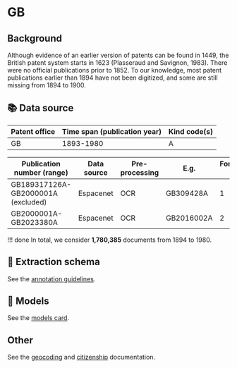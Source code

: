 # GB

## Background

Although evidence of an earlier version of patents can be found in 1449, the British patent system starts in 1623 (Plasseraud and Savignon, 1983). There were no official publications prior to 1852. To our knowledge, most patent publications earlier than 1894 have not been digitized, and some are still missing from 1894 to 1900.

## 📚 Data source

Patent office | Time span (publication year)| Kind code(s)
---|---|---
GB|1893-1980|A

Publication number (range)| Data source | Pre-processing | E.g. | Format #
 --- | --- | --- | --- | ---
GB189317126A-GB2000001A (excluded) | Espacenet | OCR | GB309428A| 1
GB2000001A-GB2023380A | Espacenet | OCR | GB2016002A| 2

!!! done
    In total, we consider **1,780,385** documents from 1894 to 1980.

## 🚜 Extraction schema

See the [annotation guidelines](./GB_ANNOTATION_GUIDELINES.md).

## 🔮 Models

See the [models card](./GB_MODEL_CARD.md).

## Other

See the [geocoding](./XX_GEOC_REPORT.md) and [citizenship](./XX_CIT_EVALUATION.md) documentation.
